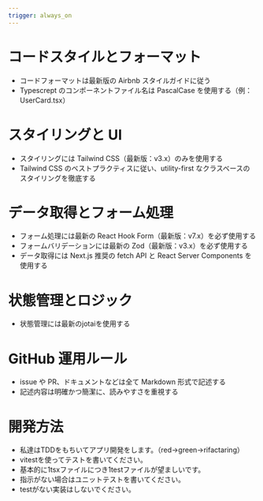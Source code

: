 ```yaml
---
trigger: always_on
---
```


# コードスタイルとフォーマット
- コードフォーマットは最新版の Airbnb スタイルガイドに従う
- Typescrept のコンポーネントファイル名は PascalCase を使用する（例：UserCard.tsx）

# スタイリングと UI
- スタイリングには Tailwind CSS（最新版：v3.x）のみを使用する
- Tailwind CSS のベストプラクティスに従い、utility-first なクラスベースのスタイリングを徹底する

# データ取得とフォーム処理
- フォーム処理には最新の React Hook Form（最新版：v7.x）を必ず使用する
- フォームバリデーションには最新の Zod（最新版：v3.x）を必ず使用する
- データ取得には Next.js 推奨の fetch API と React Server Components を使用する

# 状態管理とロジック
- 状態管理には最新のjotaiを使用する

# GitHub 運用ルール
- issue や PR、ドキュメントなどは全て Markdown 形式で記述する
- 記述内容は明確かつ簡潔に、読みやすさを重視する

# 開発方法
- 私達はTDDをもちいてアプリ開発をします。（red→green→rifactaring）
- vitestを使ってテストを書いてください。
- 基本的に1tsxファイルにつき1testファイルが望ましいです。
- 指示がない場合はユニットテストを書いてください。
- testがない実装はしないでください。